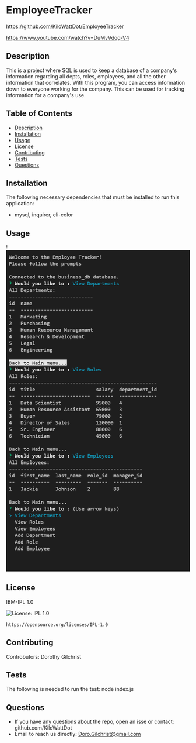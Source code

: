 # EmployeeTracker
  https://github.com/KiloWattDot/EmployeeTracker

  
  https://www.youtube.com/watch?v=DuMvVdqq-V4
  
  ## Description
  This is a project where SQL is used to keep a database of a company's information regarding all depts, roles, employees, and all the other information that correlates. With this program, you can access information down to everyone working for the company. This can be used for tracking information for a company's use.

  ## Table of Contents
  * [ Description](#description)
  * [ Installation](#installation)
  * [ Usage](#usage)
  * [ License](#license)
  * [ Contributing](#contributing)
  * [ Tests](#tests)
  * [ Questions](#questions)

  ## Installation
  The following necessary dependencies that must be installed to run this application:
  * mysql, inquirer, cli-color

  ## Usage
  !<img src= "employtracker cli.PNG">
  
  ## License
  IBM-IPL 1.0

   ![License: IPL 1.0](https://img.shields.io/badge/License-IPL%201.0-blue.svg)
  
    https://opensource.org/licenses/IPL-1.0


  ## Contributing
   Controbutors: Dorothy Gilchrist

  ## Tests
  The following is needed to run the test: node index.js
  
  ## Questions
  * If you have any questions about the repo, open an isse or contact: github.com/KiloWattDot
  * Email to reach us directly: Doro.Gilchrist@gmail.com






   

